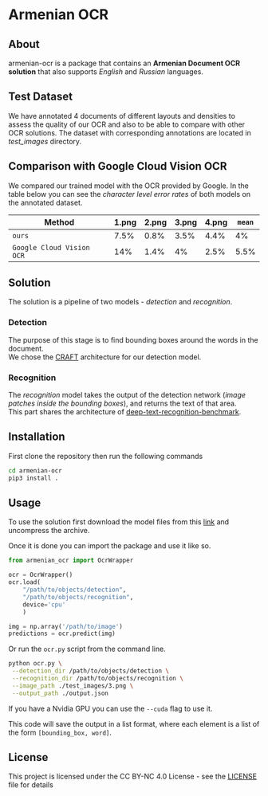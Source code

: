 
# Armenian OCR

## About

armenian-ocr is a package that contains an **Armenian Document OCR solution** that also supports *English* and *Russian* languages.

## Test Dataset
We have annotated 4 documents of different layouts and densities to assess the quality of our OCR and also to be able to compare with other OCR solutions.
The dataset with corresponding annotations are located in *test_images* directory.
## Comparison with Google Cloud Vision OCR
We compared our trained model with the OCR provided by Google.
In the table below you can see the *character level error rates* of both models on the
annotated dataset.


|Method                   |1.png             |2.png|3.png|4.png|`mean`|
|-------------------------|------------------|-----|-----|-----|------|
|`ours`                   |7.5%              |0.8% |3.5% |4.4% |4%    |
|`Google Cloud Vision OCR`|14%               |1.4% |4%   |2.5% |5.5%  |

## Solution

The solution is a pipeline of two models - *detection* and *recognition*.
### Detection
The purpose of this stage is to find bounding boxes around the words in the document.\
We chose the [CRAFT](https://github.com/clovaai/CRAFT-pytorch) architecture for our detection model.

### Recognition
The *recognition* model takes the output of the detection network (*image patches inside the bounding boxes*), and returns the text of that area.\
This part shares the architecture of [deep-text-recognition-benchmark](https://github.com/clovaai/deep-text-recognition-benchmark).

## Installation

First clone the repository then run the following commands
```bash
cd armenian-ocr
pip3 install .
```

## Usage

To use the solution first download the model files from this [link](dummy_link) and uncompress the archive.

Once it is done you can import the package and use it like so.

```python
from armenian_ocr import OcrWrapper

ocr = OcrWrapper()
ocr.load(
    "/path/to/objects/detection",
    "/path/to/objects/recognition",
    device='cpu'
    )

img = np.array('/path/to/image')
predictions = ocr.predict(img)
```


Or run the `ocr.py` script from the command line.
```bash
python ocr.py \
 --detection_dir /path/to/objects/detection \
 --recognition_dir /path/to/objects/recognition \
 --image_path ./test_images/3.png \
 --output_path ./output.json
```



If you have a Nvidia GPU you can use the `--cuda` flag to use it.

This code will save the output in a list format, where each element is a list of the form `[bounding_box, word]`.

## License

This project is licensed under the CC BY-NC 4.0 License - see the [LICENSE](LICENSE-CC-BY-NC-4.0.md) file for details